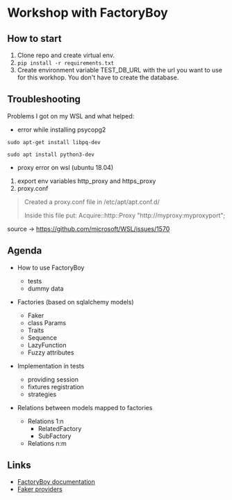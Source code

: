 # Workshop with FactoryBoy

## How to start
1. Clone repo and create virtual env.
2. ```pip install -r requirements.txt```
3. Create environment variable TEST_DB_URL with the url you want to use for this workhop. You don't have to create the database.


## Troubleshooting
Problems I got on my WSL and what helped:
* error while installing psycopg2 

```sudo apt-get install libpq-dev```

```sudo apt install python3-dev```

* proxy error on wsl (ubuntu 18.04)

1. export env variables http_proxy and https_proxy
2. proxy.conf
> Created a proxy.conf file in /etc/apt/apt.conf.d/
> 
>Inside this file put: Acquire::http::Proxy "http://myproxy:myproxyport";

source -> https://github.com/microsoft/WSL/issues/1570



## Agenda

- How to use FactoryBoy
    * tests
    * dummy data 
    
- Factories (based on sqlalchemy models)
    * Faker
    * class Params
    * Traits
    * Sequence
    * LazyFunction
    * Fuzzy attributes 

- Implementation in tests
    * providing session
    * fixtures registration
    * strategies


- Relations between models mapped to factories
    * Relations 1:n    
        - RelatedFactory
        - SubFactory
    * Relations n:m


## Links
- [FactoryBoy documentation](https://factoryboy.readthedocs.io/en/stable/introduction.html)
- [Faker providers](https://faker.readthedocs.io/en/master/providers.html)
